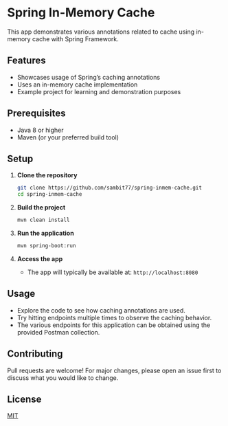 # Spring In-Memory Cache

This app demonstrates various annotations related to cache using in-memory cache with Spring Framework.

## Features

- Showcases usage of Spring’s caching annotations
- Uses an in-memory cache implementation
- Example project for learning and demonstration purposes

## Prerequisites

- Java 8 or higher
- Maven (or your preferred build tool)

## Setup

1. **Clone the repository**
   ```bash
   git clone https://github.com/sambit77/spring-inmem-cache.git
   cd spring-inmem-cache
   ```

2. **Build the project**
   ```bash
   mvn clean install
   ```

3. **Run the application**
   ```bash
   mvn spring-boot:run
   ```

4. **Access the app**
   - The app will typically be available at: `http://localhost:8080`

## Usage

- Explore the code to see how caching annotations are used.
- Try hitting endpoints multiple times to observe the caching behavior.
- The various endpoints for this application can be obtained using the provided Postman collection.

## Contributing

Pull requests are welcome! For major changes, please open an issue first to discuss what you would like to change.

## License

[MIT](LICENSE)